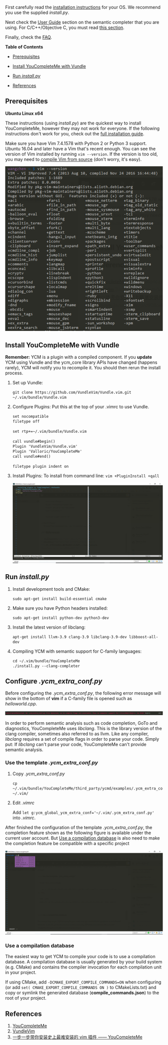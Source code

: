 First carefully read the [installation instructions](http://valloric.github.io/YouCompleteMe/#installation) for your OS. We recommend you use the supplied *install.py*.

Next check the [User Guide](http://valloric.github.io/YouCompleteMe/#user-guide) section on the semantic completer that you are using. For C/C++/Objective C, you must read [this section](http://valloric.github.io/YouCompleteMe/#c-family-semantic-completion).

Finally, check the [FAQ](http://valloric.github.io/YouCompleteMe/#faq).

**Table of Contents**

- [Prerequisites](#prerequisites)
	
- [Install YouCompleteMe with Vundle](#install-youcompleteme-with-vundle)
	
- [Run *install.py*](#run-installpy)
	
- [References](#references)

## Prerequisites

**Ubuntu Linux x64**

These instructions (using *install.py*) are the quickest way to install YouCompleteMe, however they may not work for everyone. If the following instructions don't work for you, check out the [full installation guide](http://valloric.github.io/YouCompleteMe/#full-installation-guide).

Make sure you have Vim 7.4.1578 with Python 2 or Python 3 support. Ubuntu 16.04 and later have a Vim that's recent enough. You can see the version of Vim installed by running `vim --version`. If the version is too old, you may need to [compile Vim from source](https://github.com/Valloric/YouCompleteMe/wiki/Building-Vim-from-source) (don't worry, it's easy).

![](img/install-YouCompleteMe/fig1.png?raw=true)

## Install YouCompleteMe with Vundle

**Remember:** YCM is a plugin with a compiled component. If you **update** YCM using Vundle and the ycm_core library APIs have changed (happens rarely), YCM will notify you to recompile it. You should then rerun the install process.

1. Set up Vundle:
	```
	git clone https://github.com/VundleVim/Vundle.vim.git ~/.vim/bundle/Vundle.vim
	```
2. Configure Plugins:
	Put this at the top of your .vimrc to use Vundle.
	```
	set nocompatible
	filetype off

	set rtp+=~/.vim/bundle/Vundle.vim

	call vundle#begin()
	Plugin 'VundleVim/Vundle.vim'
	Plugin 'Valloric/YouCompleteMe'
	call vundle#end()

	filetype plugin indent on
	```
3. Install Plugins:
	To install from command line: `vim +PluginInstall +qall`
	
	![](img/install-YouCompleteMe/fig2.png?raw=true)

## Run *install.py*

1. Install development tools and CMake:
	```
	sudo apt-get install build-essential cmake
	```
2. Make sure you have Python headers installed:
	```
	sudo apt-get install python-dev python3-dev
	```
3. Install the latest version of libclang:
	```
	apt-get install llvm-3.9 clang-3.9 libclang-3.9-dev libboost-all-dev
	```
4. Compiling YCM with semantic support for C-family languages:
	```
	cd ~/.vim/bundle/YouCompleteMe
	./install.py --clang-completer
	```

## Configure *.ycm_extra_conf.py*

Before configuring the *.ycm_extra_conf.py*, the following error message will show in the bottom of **vim** if a C-family file is opened such as *helloworld.cpp*.

![](img/install-YouCompleteMe/fig3.png?raw=true)

In order to perform semantic analysis such as code completion, GoTo and diagnostics, YouCompleteMe uses *libclang*. This is the library version of the clang compiler, sometimes also referred to as llvm. Like any compiler, *libclang* requires a set of compile flags in order to parse your code. Simply put: If *libclang* can't parse your code, YouCompleteMe can't provide semantic analysis.

### Use the template *.ycm_extra_conf.py*

1. Copy *.ycm_extra_conf.py*
	```
	cp ~/.vim/bundle/YouCompleteMe/third_party/ycmd/examples/.ycm_extra_conf.py ~/.vim/
	```
2. Edit *.vimrc*
	
	Add `let g:ycm_global_ycm_extra_conf='~/.vim/.ycm_extra_conf.py'` into *.vimrc*.

After finished the configuration of the template *.ycm_extra_conf.py*, the completion feature shown as the following figure is available under the current user account. But [Use a compilation database](#use-a-compilation-database) is also need to make the completion feature be compatible with a specific project

![](img/install-YouCompleteMe/fig4.png?raw=true)

### Use a compilation database

The easiest way to get YCM to compile your code is to use a compilation database. A compilation database is usually generated by your build system (e.g. CMake) and contains the compiler invocation for each compilation unit in your project.

If using CMake, add `-DCMAKE_EXPORT_COMPILE_COMMANDS=ON` when configuring (or add `set( CMAKE_EXPORT_COMPILE_COMMANDS ON )` to CMakeLists.txt) and copy or symlink the generated database (**compile_commands.json**) to the root of your project.

## References

1. [YouCompleteMe](http://valloric.github.io/YouCompleteMe/)
2. [VundleVim](https://github.com/VundleVim/Vundle.vim#about)
3. [一步一步带你安装史上最难安装的 vim 插件 —— YouCompleteMe](https://www.jianshu.com/p/d908ce81017a)
<!--stackedit_data:
eyJoaXN0b3J5IjpbMTkzMTExODQ1N119
-->